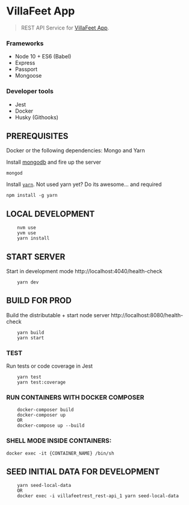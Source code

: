 # VillaFeet App

> REST API Service for [VillaFeet App](https://app.villafeet.com.mx).

### Frameworks
- Node 10 + ES6 (Babel)
- Express
- Passport
- Mongoose

### Developer tools
- Jest
- Docker
- Husky (Githooks)

## PREREQUISITES

Docker or the following dependencies: Mongo and Yarn

Install [mongodb](https://www.mongodb.com/download-center?jmp=nav#community) and fire up the server

```
mongod
```

Install [`yarn`](https://www.npmjs.com/package/yarn). Not used yarn yet? Do its awesome... and required

```
npm install -g yarn
```

## LOCAL DEVELOPMENT

```
    nvm use
    yvm use
    yarn install
```

## START SERVER

Start in development mode http://localhost:4040/health-check

```
    yarn dev
```

## BUILD FOR PROD

Build the distributable + start node server http://localhost:8080/health-check

```
    yarn build
    yarn start
```

### TEST

Run tests or code coverage in Jest

```
    yarn test
    yarn test:coverage
```

### RUN CONTAINERS WITH DOCKER COMPOSER
```
    docker-composer build
    docker-composer up
    OR
    docker-compose up --build
```
### SHELL MODE INSIDE CONTAINERS:
```
docker exec -it {CONTAINER_NAME} /bin/sh
```

## SEED INITIAL DATA FOR DEVELOPMENT
```
    yarn seed-local-data
    OR
    docker exec -i villafeetrest_rest-api_1 yarn seed-local-data
```